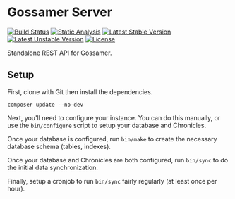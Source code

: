 # Gossamer Server

[![Build Status](https://github.com/paragonie/gossamer-server/actions/workflows/ci.yml/badge.svg)](https://github.com/paragonie/gossamer-server/actions)
[![Static Analysis](https://github.com/paragonie/gossamer-server/actions/workflows/psalm.yml/badge.svg)](https://github.com/paragonie/gossamer-server/actions)
[![Latest Stable Version](https://poser.pugx.org/paragonie/gossamer-server/v/stable)](https://packagist.org/packages/paragonie/gossamer-server)
[![Latest Unstable Version](https://poser.pugx.org/paragonie/gossamer-server/v/unstable)](https://packagist.org/packages/paragonie/gossamer-server)
[![License](https://poser.pugx.org/paragonie/gossamer-server/license)](https://packagist.org/packages/paragonie/gossamer-server)

Standalone REST API for Gossamer.

## Setup

First, clone with Git then install the dependencies.

```
composer update --no-dev
```

Next, you'll need to configure your instance. You can do this manually, or use
the `bin/configure` script to setup your database and Chronicles.

Once your database is configured, run `bin/make` to create the necessary
database schema (tables, indexes).

Once your database and Chronicles are both configured, run `bin/sync` to do the
initial data synchronization.

Finally, setup a cronjob to run `bin/sync` fairly regularly (at least
once per hour).
